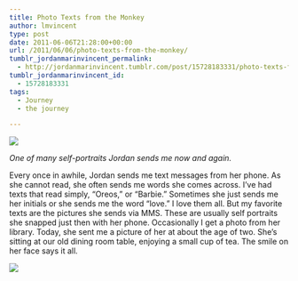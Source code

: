 ```yaml
---
title: Photo Texts from the Monkey
author: lmvincent
type: post
date: 2011-06-06T21:28:00+00:00
url: /2011/06/06/photo-texts-from-the-monkey/
tumblr_jordanmarinvincent_permalink:
  - http://jordanmarinvincent.tumblr.com/post/15728183331/photo-texts-from-the-monkey
tumblr_jordanmarinvincent_id:
  - 15728183331
tags:
  - Journey
  - the journey

---
```

![][1]

_One of many self-portraits Jordan sends me now and again._

Every once in awhile, Jordan sends me text messages from her phone. As she cannot read, she often sends me words she comes across. I&rsquo;ve had texts that read simply, &ldquo;Oreos,&rdquo; or &ldquo;Barbie.&rdquo; Sometimes she just sends me her initials or she sends me the word &ldquo;love.&rdquo; I love them all. But my favorite texts are the pictures she sends via MMS. These are usually self portraits she snapped just then with her phone. Occasionally I get a photo from her library. Today, she sent me a picture of her at about the age of two. She&rsquo;s sitting at our old dining room table, enjoying a small cup of tea. The smile on her face says it all.

![][2] 

 

 [1]: http://media.tumblr.com/tumblr_lyvo8l3g8m1r5aaue.jpg
 [2]: http://media.tumblr.com/tumblr_lyvoa06LoR1r5aaue.jpg